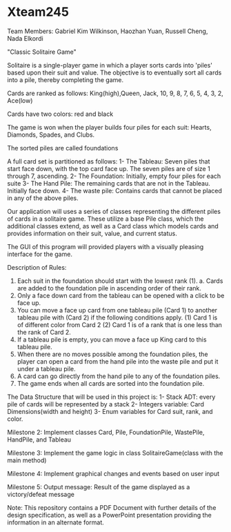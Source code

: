 # Xteam245
Team Members:
Gabriel Kim Wilkinson, Haozhan Yuan, Russell Cheng, Nada Elkordi

"Classic Solitaire Game"

Solitaire is a single-player game in which a player sorts cards into 'piles' based upon their suit and value. The objective is to eventually sort all cards into a pile, thereby completing the game.

Cards are ranked as follows:
King(high),Queen, Jack, 10, 9, 8, 7, 6, 5, 4, 3, 2, Ace(low)

Cards have two colors: red and black

The game is won when the player builds four piles for each suit: Hearts, Diamonds, Spades, and Clubs.

The sorted piles are called foundations

A full card set is partitioned as follows: 
1- The Tableau: Seven piles that start face down, with the top card face up. The seven piles are of size 1 through 7, ascending. 
2- The Foundation: Initially, empty four piles for each suite
3- The Hand Pile: The remaining cards that are not in the Tableau. Initially face down.
4- The waste pile: Contains cards that cannot be placed in any of the above piles.
 
Our application will uses a series of classes representing the different piles of cards in a solitaire game. These utilize a base Pile class, which the additional classes extend, as well as a Card class which models cards and provides information on their suit, value, and current status.

The GUI of this program will provided players with a visually pleasing interface for the game.

Description of Rules:
1. Each suit in the foundation should start with the lowest rank (1).
a. Cards are added to the foundation pile in ascending order of their
rank.
2. Only a face down card from the tableau can be opened with a click to be
face up.
3. You can move a face up card from one tableau pile (Card 1) to another
tableau pile with (Card 2) if the following conditions apply.
 (1) Card 1 is of different color from Card 2
 (2) Card 1 is of a rank that is one less than the rank of Card 2.
4. If a tableau pile is empty, you can move a face up King card to this tableau
pile.
5. When there are no moves possible among the foundation piles, the player
can open a card from the hand pile into the waste pile and put it under a
tableau pile.
6. A card can go directly from the hand pile to any of the foundation piles.
7. The game ends when all cards are sorted into the foundation pile.
 
The Data Structure that will be used in this project is:
1- Stack ADT: every pile of cards will be represented by a stack
2- Integers variable: Card Dimensions(width and height)
3- Enum variables for Card suit, rank, and color.


Milestone 2: Implement classes Card, Pile, FoundationPile, WastePile, HandPile, and Tableau

Milestone 3: Implement the game logic in class SolitaireGame(class with the main method)

Milestone 4: Implement graphical changes and events based on user input

Milestone 5: Output message: Result of the game displayed as a victory/defeat message 


Note: This repository contains a PDF Document with further details of the design specification, as well as a PowerPoint presentation providing the information in an alternate format.
